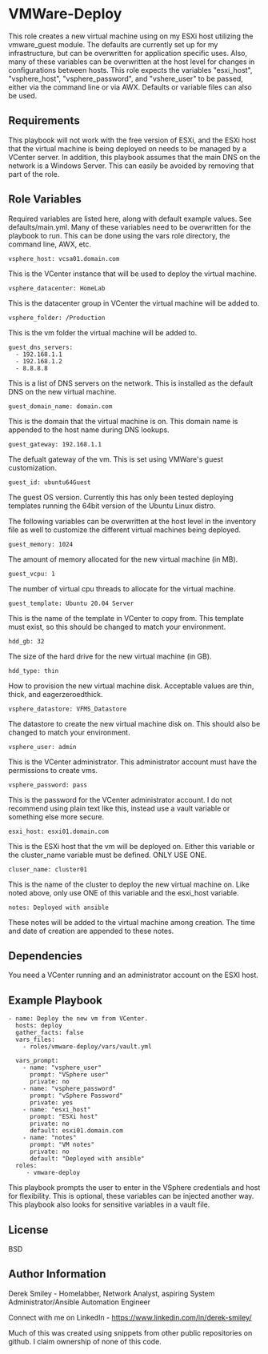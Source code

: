 VMWare-Deploy
=========

This role creates a new virtual machine using on my ESXi host utilizing the vmware_guest module. The defaults are currently set up for my infrastructure, but can be overwritten for application specific uses. Also, many of these variables can be overwritten at the host level for changes in configurations between hosts. This role expects the variables "esxi_host", "vsphere_host", "vsphere_password", and "vshere_user" to be passed, either via the command line or via AWX. Defaults or variable files can also be used.

Requirements
------------

This playbook will not work with the free version of ESXi, and the ESXi host that the virtual machine is being deployed on needs to be managed by a VCenter server. In addition, this playbook assumes that the main DNS on the network is a Windows Server. This can easily be avoided by removing that part of the role. 

Role Variables
--------------
Required variables are listed here, along with default example values. See defaults/main.yml. Many of these variables need to be overwritten for the playbook to run. This can be done using the vars role directory, the command line, AWX, etc.

    vsphere_host: vcsa01.domain.com

This is the VCenter instance that will be used to deploy the virtual machine. 

    vsphere_datacenter: HomeLab

This is the datacenter group in VCenter the virtual machine will be added to. 

    vsphere_folder: /Production

This is the vm folder the virtual machine will be added to.

    guest_dns_servers:
      - 192.168.1.1
      - 192.168.1.2
      - 8.8.8.8

This is a list of DNS servers on the network. This is installed as the default DNS on the new virtual machine.

    guest_domain_name: domain.com

This is the domain that the virtual machine is on. This domain name is appended to the host name during DNS lookups.

    guest_gateway: 192.168.1.1

The defualt gateway of the vm. This is set using VMWare's guest customization.

    guest_id: ubuntu64Guest
    
The guest OS version. Currently this has only been tested deploying templates running the 64bit version of the Ubuntu Linux distro.



   
The following variables can be overwritten at the host level in the inventory file as well to customize the different virtual machines being deployed.

    guest_memory: 1024

The amount of memory allocated for the new virtual machine (in MB).

    guest_vcpu: 1

The number of virtual cpu threads to allocate for the virtual machine.

    guest_template: Ubuntu 20.04 Server

This is the name of the template in VCenter to copy from. This template must exist, so this should be changed to match your environment.

    hdd_gb: 32

The size of the hard drive for the new virtual machine (in GB).

    hdd_type: thin

How to provision the new virtual machine disk. Acceptable values are thin, thick, and eagerzeroedthick.

    vsphere_datastore: VFMS_Datastore

The datastore to create the new virtual machine disk on. This should also be changed to match your environment. 

    vsphere_user: admin

This is the VCenter administrator. This administrator account must have the permissions to create vms.

    vsphere_password: pass

This is the password for the VCenter administrator account. I do not recommend using plain text like this, instead use a vault variable or something else more secure.

    esxi_host: esxi01.domain.com

This is the ESXi host that the vm will be deployed on. Either this variable or the cluster_name variable must be defined. ONLY USE ONE.

    cluser_name: cluster01

This is the name of the cluster to deploy the new virtual machine on. Like noted above, only use ONE of this variable and the esxi_host variable.

    notes: Deployed with ansible

These notes will be added to the virtual machine among creation. The time and date of creation are appended to these notes.

Dependencies
------------

You need a VCenter running and an administrator account on the ESXI host. 

Example Playbook
----------------

    - name: Deploy the new vm from VCenter.
      hosts: deploy
      gather_facts: false
      vars_files:
        - roles/vmware-deploy/vars/vault.yml
    
      vars_prompt:
        - name: "vsphere_user"
          prompt: "VSphere user"
          private: no
        - name: "vsphere_password"
          prompt: "vSphere Password"
          private: yes
        - name: "esxi_host"
          prompt: "ESXi host"
          private: no
          default: esxi01.domain.com
        - name: "notes"
          prompt: "VM notes"
          private: no
          default: "Deployed with ansible"
      roles:
         - vmware-deploy

This playbook prompts the user to enter in the VSphere credentials and host for flexibility. This is optional, these variables can be injected another way. This playbook also looks for sensitive variables in a vault file. 

License
-------

BSD

Author Information
------------------

Derek Smiley - Homelabber, Network Analyst, aspiring System Administrator/Ansible Automation Engineer

Connect with me on LinkedIn - https://www.linkedin.com/in/derek-smiley/

Much of this was created using snippets from other public repositories on github. I claim ownership of none of this code.